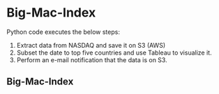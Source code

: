 # Big-Mac-Index
Python code executes the below steps:
1. Extract data from NASDAQ and save it on S3 (AWS)
2. Subset the date to top five countries and use Tableau to visualize it. 
3. Perform an e-mail notification that the data is on S3.

## Big-Mac-Index

